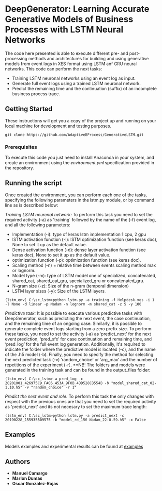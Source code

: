 # DeepGenerator: Learning Accurate Generative Models of Business Processes with LSTM Neural Networks

The code here presented is able to execute different pre- and post-processing methods and architectures for building and using generative models from event logs in XES format using LSTM anf GRU neural networks. This code can perform the next tasks:


* Training LSTM neuronal networks using an event log as input.
* Generate full event logs using a trained LSTM neuronal network.
* Predict the remaining time and the continuation (suffix) of an incomplete business process trace. 


## Getting Started

These instructions will get you a copy of the project up and running on your local machine for development and testing purposes.

```
git clone https://github.com/AdaptiveBProcess/GenerativeLSTM.git
```

### Prerequisites

To execute this code you just need to install Anaconda in your system, and create an environment using the *environment.yml* specification provided in the repository.

## Running the script

Once created the environment, you can perform each one of the tasks, specifying the following parameters in the lstm.py module, or by command line as is described below:

*Training LSTM neuronal network:* To perform this task you need to set the required activity (-a) as 'training' followed by the name of the (-f) event log, and all the following parameters:

* Implementation (-i): type of keras lstm implementation 1 cpu, 2 gpu
* lSTM activation function (-l): lSTM optimization function (see keras doc), None to set it up as the default value.
* Dense activation function (-d): dense layer activation function (see keras doc), None to set it up as the default value.
* optimization function (-p): optimization function (see keras doc).
* Scaling method (-n) = relative time between events scaling method max or lognorm.
* Model type (-m): type of LSTM model one of specialized, concatenated, shared_cat, shared_cat_gru, specialized_gru or concatenated_gru.
* N-gram size (-z): Size of the n-gram (temporal dimension)
* LSTM layer sizes (-y): Size of the LSTM layers.

```
(lstm_env) C:\sc_lstm>python lstm.py -a training -f Helpdesk.xes -i 1 -l None -d linear -p Nadam -n lognorm -m shared_cat -z 5 -y 100
```

*Predictive task:* It is possible to execute various predictive tasks with DeepGenerator, such as predicting the next event, the case continuation, and the remaining time of an ongoing case. Similarly, it is possible to generate complete event logs starting from a zero prefix size. To perform these tasks, you need to set the activity (-a) as ‘predict_next’ for the next event prediction, ‘pred_sfx’ for case continuation and remaining time, and ‘pred_log’ for the full event log generation. Additionally, it's required to indicate the folder where the predictive model is located (-c), and the name of the .h5 model (-b). Finally, you need to specify the method for selecting the next predicted task (-v) ‘random_choice’ or ‘arg_max’ and the number of repetitions of the experiment (-r). **NB! The folders and models were generated in the training task and can be found in the output_files folder:

```
(lstm_env) C:\sc_lstm>-a pred_log -c 20201001_426975C9_FAC6_453A_9F0B_4DD528CB554B -b "model_shared_cat_02-1.10.h5" -v "random_choice" -r 1"
```
*Predict the next event and role:* To perform this task the only changes with respect with the previous ones are that you need to set the required activity as 'predict_next' and its not necesary to set the maximum trace length:

```
(lstm_env) C:\sc_lstm>python lstm.py -a predict_next -c 20190228_155935509575 -b "model_rd_150 Nadam_22-0.59.h5" -x False
```
## Examples

Models examples and experimental results can be found at <a href="http://kodu.ut.ee/~chavez85/bpm2019/" target="_blank">examples</a>
## Authors

* **Manuel Camargo**
* **Marlon Dumas**
* **Oscar Gonzalez-Rojas**
